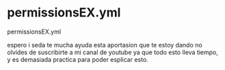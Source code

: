 permissionsEX.yml
=================

permissionsEX.yml

espero i seda te mucha ayuda esta aportasion que te estoy dando no olvides de suscribirte a mi canal 
de youtube ya que todo esto lleva tiempo, y es demasiada practica para poder esplicar esto. 
